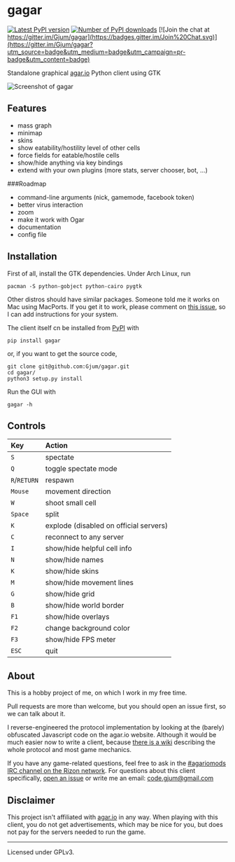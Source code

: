gagar
=====

[![Latest PyPI version](https://img.shields.io/pypi/v/gagar.svg?style=flat)](https://pypi.python.org/pypi/gagar/)
[![Number of PyPI downloads](https://img.shields.io/pypi/dm/gagar.svg?style=flat)](https://pypi.python.org/pypi/gagar/)
[![Join the chat at https://gitter.im/Gjum/gagar](https://badges.gitter.im/Join%20Chat.svg)](https://gitter.im/Gjum/gagar?utm_source=badge&utm_medium=badge&utm_campaign=pr-badge&utm_content=badge)

Standalone graphical [agar.io](http://agar.io/) Python client using GTK

![Screenshot of gagar](http://lunarco.de/gagar/img/2015-08-01-151935_1000x562_scrot.png)

Features
--------
- mass graph
- minimap
- skins
- show eatability/hostility level of other cells
- force fields for eatable/hostile cells
- show/hide anything via key bindings
- extend with your own plugins (more stats, server chooser, bot, ...)

###Roadmap
- command-line arguments (nick, gamemode, facebook token)
- better virus interaction
- zoom
- make it work with Ogar
- documentation
- config file

Installation
------------
First of all, install the GTK dependencies.
Under Arch Linux, run

    pacman -S python-gobject python-cairo pygtk

Other distros should have similar packages.
Someone told me it works on Mac using MacPorts.
If you get it to work, please comment on [this issue](https://github.com/Gjum/gagar/issues/8), so I can add instructions for your system.

The client itself cn be installed from [PyPI](https://pypi.python.org/pypi?name=gagar&:action=display) with

    pip install gagar

or, if you want to get the source code,

    git clone git@github.com:Gjum/gagar.git
    cd gagar/
    python3 setup.py install

Run the GUI with

    gagar -h

Controls
--------
| Key       | Action                |
|:----------|:----------------------|
| `S`       | spectate              |
| `Q`       | toggle spectate mode  |
| `R`/`RETURN` | respawn            |
| `Mouse`   | movement direction    |
| `W`       | shoot small cell      |
| `Space`   | split                 |
| `K`       | explode (disabled on official servers) |
| `C`       | reconnect to any server |
| `I`       | show/hide helpful cell info |
| `N`       | show/hide names       |
| `K`       | show/hide skins       |
| `M`       | show/hide movement lines |
| `G`       | show/hide grid        |
| `B`       | show/hide world border |
| `F1`      | show/hide overlays    |
| `F2`      | change background color |
| `F3`      | show/hide FPS meter   |
| `ESC`     | quit                  |

About
-----
This is a hobby project of me, on which I work in my free time.

Pull requests are more than welcome, but you should open an issue first, so we can talk about it.

I reverse-engineered the protocol implementation by looking at the (barely) obfuscated Javascript code on the agar.io website.
Although it would be much easier now to write a client, because [there is a wiki](http://agar.gcommer.com/) describing the whole protocol and most game mechanics.

If you have any game-related questions, feel free to ask in the [#agariomods IRC channel on the Rizon network](http://irc.lc/rizon/agariomods/CodeBlob@@@).
For questions about this client specifically, [open an issue](https://github.com/Gjum/gagar/issues/new) or write me an email: [code.gjum@gmail.com](mailto:code.gjum@gmail.com)

Disclaimer
----------
This project isn't affiliated with [agar.io](http://agar.io/) in any way. When playing with this client, you do not get advertisements, which may be nice for you, but does not pay for the servers needed to run the game.

---

Licensed under GPLv3.
